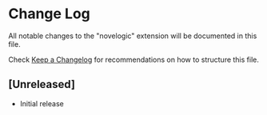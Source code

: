 # Change Log

All notable changes to the "novelogic" extension will be documented in this file.

Check [Keep a Changelog](http://keepachangelog.com/) for recommendations on how to structure this file.

## [Unreleased]

- Initial release